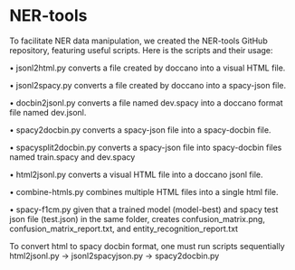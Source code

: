 # NER-tools

To facilitate NER data manipulation, we created the NER-tools GitHub repository, featuring useful scripts. Here is the scripts and their usage:

•	jsonl2html.py converts a file created by doccano into a visual HTML file.

•	jsonl2spacy.py converts a file created by doccano into a spacy-json file.

•	docbin2jsonl.py converts a file named dev.spacy into a doccano format file named dev.jsonl.

•	spacy2docbin.py converts a spacy-json file into a spacy-docbin file.

•	spacysplit2docbin.py converts a spacy-json file into spacy-docbin files named train.spacy and dev.spacy

•	html2jsonl.py converts a visual HTML file into a doccano jsonl file.

•	combine-htmls.py combines multiple HTML files into a single html file.

•	spacy-f1cm.py given that a trained model (model-best) and spacy test json file (test.json) in the same folder, creates confusion_matrix.png, confusion_matrix_report.txt, and entity_recognition_report.txt


To convert html to spacy docbin format, one must run scripts sequentially html2jsonl.py -> jsonl2spacyjson.py -> spacy2docbin.py
